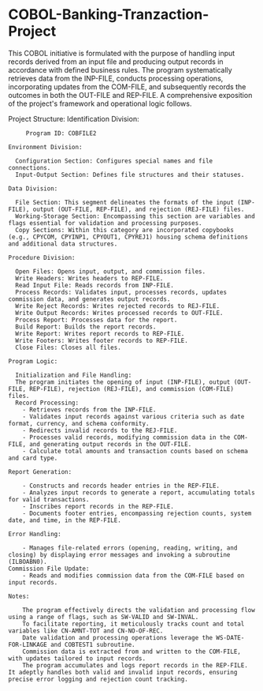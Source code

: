 # COBOL-Banking-Tranzaction-Project

  This COBOL initiative is formulated with the purpose of handling input records derived from an input file and producing output records in accordance with defined business rules. The program systematically retrieves data from the INP-FILE, conducts processing operations, incorporating updates from the COM-FILE, and subsequently records the outcomes in both the OUT-FILE and REP-FILE. A comprehensive exposition of the project's framework and operational logic follows.

  Project Structure:
    Identification Division:
    
         Program ID: COBFILE2
         
    Environment Division:
    
      Configuration Section: Configures special names and file connections.
      Input-Output Section: Defines file structures and their statuses.
      
    Data Division:
    
      File Section: This segment delineates the formats of the input (INP-FILE), output (OUT-FILE, REP-FILE), and rejection (REJ-FILE) files.
      Working-Storage Section: Encompassing this section are variables and flags essential for validation and processing purposes.
      Copy Sections: Within this category are incorporated copybooks (e.g., CPYCOM, CPYINP1, CPYOUT1, CPYREJ1) housing schema definitions and additional data structures.
      
    Procedure Division:
    
      Open Files: Opens input, output, and commission files.
      Write Headers: Writes headers to REP-FILE.
      Read Input File: Reads records from INP-FILE.
      Process Records: Validates input, processes records, updates commission data, and generates output records.
      Write Reject Records: Writes rejected records to REJ-FILE.
      Write Output Records: Writes processed records to OUT-FILE.
      Process Report: Processes data for the report.
      Build Report: Builds the report records.
      Write Report: Writes report records to REP-FILE.
      Write Footers: Writes footer records to REP-FILE.
      Close Files: Closes all files.
      
    Program Logic:
    
      Initialization and File Handling:
      The program initiates the opening of input (INP-FILE), output (OUT-FILE, REP-FILE), rejection (REJ-FILE), and commission (COM-FILE) files.
      Record Processing:
        - Retrieves records from the INP-FILE.
        - Validates input records against various criteria such as date format, currency, and schema conformity.
        - Redirects invalid records to the REJ-FILE.
        - Processes valid records, modifying commission data in the COM-FILE, and generating output records in the OUT-FILE.
        - Calculate total amounts and transaction counts based on schema and card type.
        
    Report Generation:
    
        - Constructs and records header entries in the REP-FILE.
        - Analyzes input records to generate a report, accumulating totals for valid transactions.
        - Inscribes report records in the REP-FILE.
        - Documents footer entries, encompassing rejection counts, system date, and time, in the REP-FILE.
        
    Error Handling:
    
        - Manages file-related errors (opening, reading, writing, and closing) by displaying error messages and invoking a subroutine (ILBOABN0).
    Commission File Update:
        - Reads and modifies commission data from the COM-FILE based on input records.
        
    Notes:
    
        The program effectively directs the validation and processing flow using a range of flags, such as SW-VALID and SW-INVAL.
        To facilitate reporting, it meticulously tracks count and total variables like CN-AMNT-TOT and CN-NO-OF-REC.
        Date validation and processing operations leverage the WS-DATE-FOR-LINKAGE and COBTEST1 subroutine. 
        Commission data is extracted from and written to the COM-FILE, with updates tailored to input records. 
        The program accumulates and logs report records in the REP-FILE. It adeptly handles both valid and invalid input records, ensuring precise error logging and rejection count tracking.
  

